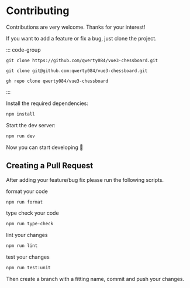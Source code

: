 # Contributing

Contributions are very welcome. Thanks for your interest!
<br>

If you want to add a feature or fix a bug, just clone the project.

::: code-group

```sh[HTTPS]
git clone https://github.com/qwerty084/vue3-chessboard.git
```

```sh[SSH]
git clone git@github.com:qwerty084/vue3-chessboard.git
```

```sh[GitHub CLI]
gh repo clone qwerty084/vue3-chessboard
```

:::

Install the required dependencies:

```sh
npm install
```

Start the dev server:

```sh
npm run dev
```

Now you can start developing 🚀

## Creating a Pull Request

After adding your feature/bug fix please run the following scripts.

format your code

```sh
npm run format
```

type check your code

```sh
npm run type-check
```

lint your changes

```sh
npm run lint
```

test your changes

```sh
npm run test:unit
```

Then create a branch with a fitting name, commit and push your changes.

<style>
  .vp-doc h1 {
    padding-bottom: 1rem;
  }
</style>
